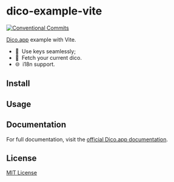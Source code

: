 # dico-example-vite

[![Conventional Commits][conventional-commits-src]][conventional-commits-href]

[Dico.app][dico] example with Vite.

- 🔑 &nbsp;Use keys seamlessly;
- 🎏 &nbsp;Fetch your current dico.
- 🌐 &nbsp;i18n support.

## Install

<!-- TODO: Update -->

## Usage

<!-- TODO: Update -->

## Documentation

For full documentation, visit the [official Dico.app documentation][dico-docs].

## License

[MIT License](./LICENSE)

<!-- Links -->

[dico]: https://dico.app
[dico-docs]: https://docs.dico.io/vite

<!-- Badges -->

[conventional-commits-src]: https://img.shields.io/badge/Conventional%20Commits-1.0.0-yellow.svg
[conventional-commits-href]: https://conventionalcommits.org
